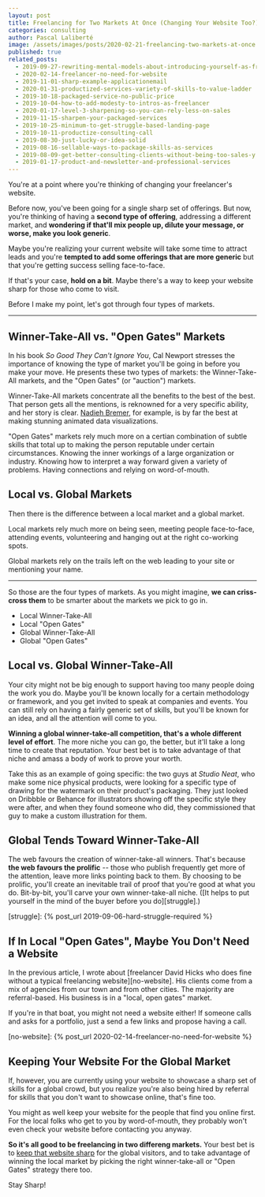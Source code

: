 ```yaml
---
layout: post
title: Freelancing for Two Markets At Once (Changing Your Website Too?)
categories: consulting
author: Pascal Laliberté
image: /assets/images/posts/2020-02-21-freelancing-two-markets-at-once.jpg
published: true
related_posts:
  - 2019-09-27-rewriting-mental-models-about-introducing-yourself-as-freelancer
  - 2020-02-14-freelancer-no-need-for-website
  - 2019-11-01-sharp-example-applicationemail
  - 2020-01-31-productized-services-variety-of-skills-to-value-ladder
  - 2019-10-18-packaged-service-no-public-price
  - 2019-10-04-how-to-add-modesty-to-intros-as-freelancer
  - 2020-01-17-level-3-sharpening-so-you-can-rely-less-on-sales
  - 2019-11-15-sharpen-your-packaged-services
  - 2019-10-25-minimum-to-get-struggle-based-landing-page
  - 2019-10-11-productize-consulting-call
  - 2019-08-30-just-lucky-or-idea-solid
  - 2019-08-16-sellable-ways-to-package-skills-as-services
  - 2019-08-09-get-better-consulting-clients-without-being-too-sales-y
  - 2019-01-17-product-and-newsletter-and-professional-services
---
```


You're at a point where you're thinking of changing your freelancer's website.

Before now, you've been going for a single sharp set of offerings. But now, you're thinking of having a **second type of offering**, addressing a different market, and **wondering if that'll mix people up, dilute your message, or worse, make you look generic**.

Maybe you're realizing your current website will take some time to attract leads and you're **tempted to add some offerings that are more generic** but that you're getting success selling face-to-face.

If that's your case, **hold on a bit**. Maybe there's a way to keep your website sharp for those who come to visit.

Before I make my point, let's got through four types of markets.

---

## Winner-Take-All vs. "Open Gates" Markets

In his book _So Good They Can't Ignore You_, Cal Newport stresses the importance of knowing the type of market you'll be going in before you make your move. He presents these two types of markets: the Winner-Take-All markets, and the "Open Gates" (or "auction") markets.

Winner-Take-All markets concentrate all the benefits to the best of the best. That person gets all the mentions, is reknowned for a very specific ability, and her story is clear. [Nadieh Bremer][nadieh], for example, is by far the best at making stunning animated data visualizations.

"Open Gates" markets rely much more on a certian combination of subtle skills that total up to making the person reputable under certain circumstances. Knowing the inner workings of a large organization or industry. Knowing how to interpret a way forward given a variety of problems. Having connections and relying on word-of-mouth.

[nadieh]: https://www.visualcinnamon.com

## Local vs. Global Markets

Then there is the difference between a local market and a global market.

Local markets rely much more on being seen, meeting people face-to-face, attending events, volunteering and hanging out at the right co-working spots.

Global markets rely on the trails left on the web leading to your site or mentioning your name.

---

So those are the four types of markets. As you might imagine, **we can criss-cross them** to be smarter about the markets we pick to go in.

* Local Winner-Take-All
* Local "Open Gates"
* Global Winner-Take-All
* Global "Open Gates"

## Local vs. Global Winner-Take-All

Your city might not be big enough to support having too many people doing the work you do. Maybe you'll be known locally for a certain methodology or framework, and you get invited to speak at companies and events. You can still rely on having a fairly generic set of skills, but you'll be known for an idea, and all the attention will come to you.

**Winning a global winner-take-all competition, that's a whole different level of effort**. The more niche you can go, the better, but it'll take a long time to create that reputation. Your best bet is to take advantage of that niche and amass a body of work to prove your worth.

Take this as an example of going specific: the two guys at _Studio Neat_, who make some nice physical products, were looking for a specific type of drawing for the watermark on their product's packaging. They just looked on Dribbble or Behance for illustrators showing off the specific style they were after, and when they found someone who did, they commissioned that guy to make a custom illustration for them.

## Global Tends Toward Winner-Take-All

The web favours the creation of winner-take-all winners. That's because **the web favours the prolific** -- those who publish frequently get more of the attention, leave more links pointing back to them. By choosing to be prolific, you'll create an inevitable trail of proof that you're good at what you do. Bit-by-bit, you'll carve your own winner-take-all niche. ([It helps to put yourself in the mind of the buyer before you do][struggle].)

[struggle]: {% post_url 2019-09-06-hard-struggle-required %}

## If In Local "Open Gates", Maybe You Don't Need a Website

In the previous article, I wrote about [freelancer David Hicks who does fine without a typical freelancing website][no-website]. His clients come from a mix of agencies from our town and from other cities. The majority are referral-based. His business is in a "local, open gates" market.

If you're in that boat, you might not need a website either! If someone calls and asks for a portfolio, just a send a few links and propose having a call.

[no-website]: {% post_url 2020-02-14-freelancer-no-need-for-website %}

## Keeping Your Website For the Global Market

If, however, you are currently using your website to showcase a sharp set of skills for a global crowd, but you realize you're also being hired by referral for skills that you don't want to showcase online, that's fine too.

You might as well keep your website for the people that find you online first. For the local folks who get to you by word-of-mouth, they probably won't even check your website before contacting you anyway.

**So it's all good to be freelancing in two differeng markets.** Your best bet is to [keep that website sharp](/stepitup) for the global visitors, and to take advantage of winning the local market by picking the right winner-take-all or "Open Gates" strategy there too.

Stay Sharp!
